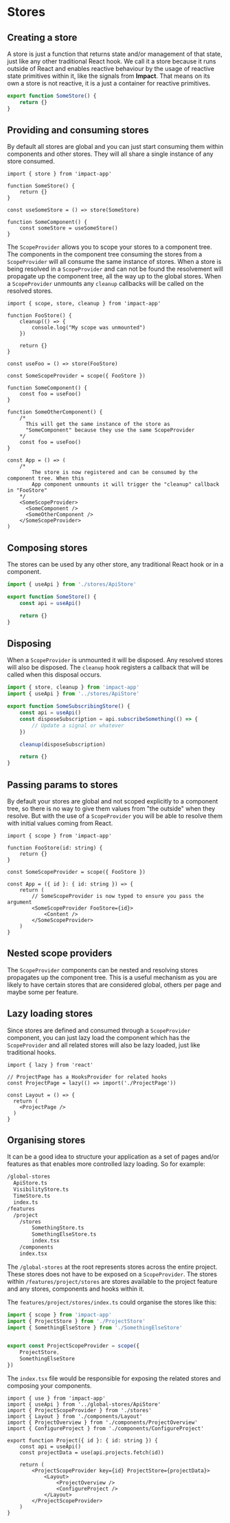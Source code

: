 # Stores

## Creating a store

A store is just a function that returns state and/or management of that state, just like any other traditional React hook. We call it a store because it runs outside of React and enables reactive behaviour by the usage of reactive state primitives within it, like the signals from **Impact**. That means on its own a store is not reactive, it is a just a container for reactive primitives.

```ts
export function SomeStore() { 
    return {}
}
```

## Providing and consuming stores

By default all stores are global and you can just start consuming them within components and other stores. They will all share a single instance of any store consumed.

```tsx
import { store } from 'impact-app'

function SomeStore() {
    return {}
}

const useSomeStore = () => store(SomeStore)

function SomeComponent() {
    const someStore = useSomeStore()
}

```

The `ScopeProvider` allows you to scope your stores to a component tree. The components in the component tree consuming the stores from a `ScopeProvider` will all consume the same instance of stores. When a store is being resolved in a `ScopeProvider` and can not be found the resolvement will propagate up the component tree, all the way up to the global stores. When a `ScopeProvider` unmounts any `cleanup` callbacks will be called on the resolved stores.

```tsx
import { scope, store, cleanup } from 'impact-app'

function FooStore() {
    cleanup(() => {
        console.log("My scope was unmounted")
    })

    return {}
}

const useFoo = () => store(FooStore)

const SomeScopeProvider = scope({ FooStore })

function SomeComponent() {
    const foo = useFoo()
}

function SomeOtherComponent() {
    /* 
      This will get the same instance of the store as
      "SomeComponent" because they use the same ScopeProvider
    */
    const foo = useFoo()
}

const App = () => (
    /*
        The store is now registered and can be consumed by the component tree. When this
        App component unmounts it will trigger the "cleanup" callback in "FooStore"
    */
    <SomeScopeProvider>
      <SomeComponent />
      <SomeOtherComponent />
    </SomeScopeProvider>
)
```

## Composing stores

The stores can be used by any other store, any traditional React hook or in a component.

```ts
import { useApi } from './stores/ApiStore'

export function SomeStore() {
    const api = useApi()

    return {}
}
```

## Disposing

When a `ScopeProvider` is unmounted it will be disposed. Any resolved stores will also be disposed. The `cleanup` hook registers a callback that will be called when this disposal occurs.

```ts
import { store, cleanup } from 'impact-app'
import { useApi } from '../stores/ApiStore'

export function SomeSubscribingStore() {
    const api = useApi()
    const disposeSubscription = api.subscribeSomething(() => {
        // Update a signal or whatever    
    })

    cleanup(disposeSubscription)

    return {}
}
```

## Passing params to stores

By default your stores are global and not scoped explicitly to a component tree, so there is no way to give them values from "the outside" when they resolve. But with the use of a `ScopeProvider` you will be able to resolve them with initial values coming from React.

```tsx
import { scope } from 'impact-app'

function FooStore(id: string) {
    return {}
}

const SomeScopeProvider = scope({ FooStore })

const App = ({ id }: { id: string }) => {
    return (
        // SomeScopeProvider is now typed to ensure you pass the argument
        <SomeScopeProvider FooStore={id}>
            <Content />
        </SomeScopeProvider>
    )
}
```

## Nested scope providers

The `ScopeProvider` components can be nested and resolving stores propagates up the component tree. This is a useful mechanism as you are likely to have certain stores that are considered global, others per page and maybe some per feature.

## Lazy loading stores

Since stores are defined and consumed through a `ScopeProvider` component, you can just lazy load the component which has the `ScopeProvider` and all related stores will also be lazy loaded, just like traditional hooks.

```tsx
import { lazy } from 'react'

// ProjectPage has a HooksProvider for related hooks
const ProjectPage = lazy(() => import('./ProjectPage'))

const Layout = () => {
  return (
    <ProjectPage />
  )
}
```

## Organising stores

It can be a good idea to structure your application as a set of pages and/or features as that enables more controlled lazy loading. So for example:

```bash
/global-stores
  ApiStore.ts
  VisibilityStore.ts
  TimeStore.ts
  index.ts
/features
  /project
    /stores
        SomethingStore.ts
        SomethingElseStore.ts
        index.tsx
    /components
    index.tsx
```

The `/global-stores` at the root represents stores across the entire project. These stores does not have to be exposed on a `ScopeProvider`. The stores within `/features/project/stores` are stores available to the project feature and any stores, components and hooks within it.

The `features/project/stores/index.ts` could organise the stores like this:

```ts 
import { scope } from 'impact-app'
import { ProjectStore } from './ProjectStore'
import { SomethingElseStore } from './SomethingElseStore'


export const ProjectScopeProvider = scope({
    ProjectStore,
    SomethingElseStore
})
```

The `index.tsx` file would be responsible for exposing the related stores and composing your components.

```tsx
import { use } from 'impact-app'
import { useApi } from '../global-stores/ApiStore'
import { ProjectScopeProvider } from './stores'
import { Layout } from './components/Layout'
import { ProjectOverview } from './components/ProjectOverview'
import { ConfigureProject } from './components/ConfigureProject'

export function Project({ id }: { id: string }) {
    const api = useApi()
    const projectData = use(api.projects.fetch(id))

    return (
        <ProjectScopeProvider key={id} ProjectStore={projectData}>
            <Layout>
                <ProjectOverview />
                <ConfigureProject />
            </Layout>
        </ProjectScopeProvider>
    )
}
```


